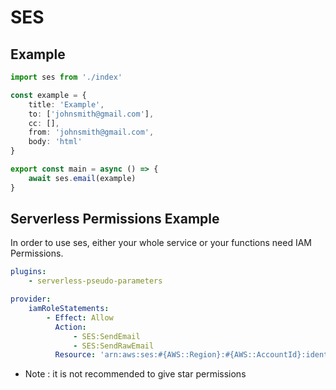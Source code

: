# SES

## Example

```ts
import ses from './index'

const example = {
    title: 'Example',
    to: ['johnsmith@gmail.com'],
    cc: [],
    from: 'johnsmith@gmail.com',
    body: 'html'
}

export const main = async () => {
    await ses.email(example)
}
```

## Serverless Permissions Example

In order to use ses, either your whole service or your functions
need IAM Permissions.

```yml
plugins:
    - serverless-pseudo-parameters

provider:
    iamRoleStatements:
        - Effect: Allow
          Action:
              - SES:SendEmail
              - SES:SendRawEmail
          Resource: 'arn:aws:ses:#{AWS::Region}:#{AWS::AccountId}:identity/example.com'
```

-   Note : it is not recommended to give star permissions
